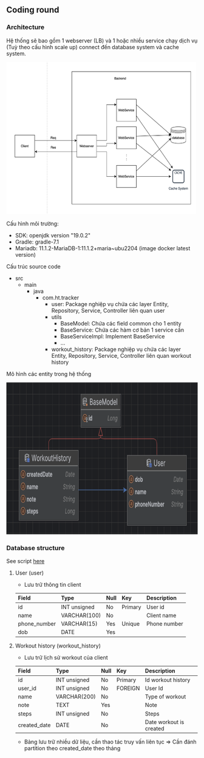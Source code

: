 ## Coding round

### Architecture

Hệ thống sẽ bao gồm 1 webserver (LB) và 1 hoặc nhiều service chạy dịch vụ (Tuỳ theo cấu hình scale up) connect đến database system và cache system.

<img alt="Overall" height="400" src="./src/main/resources/static/overall1.png" width="500"/>

Cấu hình môi trường: 
  - SDK: openjdk version "19.0.2"
  - Gradle: gradle-7.1
  - Mariadb: 11.1.2-MariaDB-1:11.1.2+maria~ubu2204 (image docker latest version)

Cấu trúc source code

- src
  - main
    - java
      - com.ht.tracker
        - user: Package nghiệp vụ chứa các layer Entity, Repository, Service, Controller liên quan user
        - utils
          - BaseModel: Chứa các field common cho 1 entity
          - BaseService: Chứa các hàm cơ bản 1 service cần
          - BaseServiceImpl: Implement BaseService
          - ...
        - workout_history: Package nghiệp vụ chứa các layer Entity, Repository, Service, Controller liên quan workout history

Mô hình các entity trong hệ thống

<img alt="Overall" height="400" src="./src/main/resources/static/classReferrence.png" width="677"/>

### Database structure

See script [here](./src/main/resources/scripts/schema.sql)

1. User (user)
    - Lưu trữ thông tin client

    | Field        | Type         | Null | Key     | Description  |
    |--------------|--------------|------|---------|--------------|
    | id           | INT unsigned | No   | Primary | User id      |
    | name         | VARCHAR(100) | No   |         | Client name  |
    | phone_number | VARCHAR(15)  | Yes  | Unique  | Phone number |
    | dob          | DATE         | Yes  |         |              |


2. Workout history (workout_history)
    - Lưu trữ lịch sử workout của client

    | Field        | Type         | Null | Key     | Description             |
    |--------------|--------------|------|---------|-------------------------|
    | id           | INT unsigned | No   | Primary | Id workout history      |
    | user_id      | INT unsigned | No   | FOREIGN | User Id                 |
    | name         | VARCHAR(200) | No   |         | Type of workout         |
    | note         | TEXT         | Yes  |         | Note                    |
    | steps        | INT unsigned | No   |         | Steps                   |
    | created_date | DATE         | No   |         | Date workout is created |

    - Bảng lưu trữ nhiều dữ liệu, cần thao tác truy vấn liên tục 
   => Cần đánh partition theo created_date theo tháng